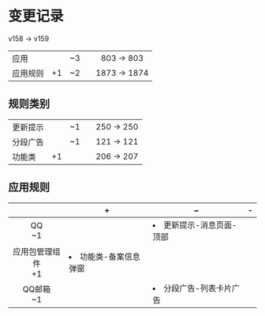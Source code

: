 # 变更记录

v158 -> v159

||||||
|-|:-:|:-:|:-:|:-:|
|应用||~3||803 -> 803|
|应用规则|+1|~2||1873 -> 1874|

## 规则类别

||||||
|-|:-:|:-:|:-:|:-:|
|更新提示||~1||250 -> 250|
|分段广告||~1||121 -> 121|
|功能类|+1|||206 -> 207|

## 应用规则

||+|~|-|
|:-:|-|-|-|
|QQ<br>~1||<li>更新提示-消息页面-顶部||
|应用包管理组件<br>+1|<li>功能类-备案信息弹窗|||
|QQ邮箱<br>~1||<li>分段广告-列表卡片广告||
